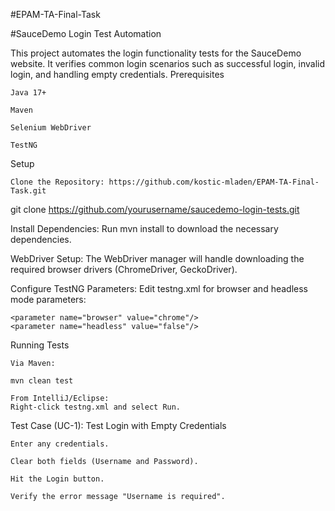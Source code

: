 #EPAM-TA-Final-Task

#SauceDemo Login Test Automation

This project automates the login functionality tests for the SauceDemo website. It verifies common login scenarios such as successful login, invalid login, and handling empty credentials.
Prerequisites

    Java 17+

    Maven

    Selenium WebDriver

    TestNG

Setup

    Clone the Repository: https://github.com/kostic-mladen/EPAM-TA-Final-Task.git

git clone https://github.com/yourusername/saucedemo-login-tests.git

Install Dependencies:
Run mvn install to download the necessary dependencies.

WebDriver Setup:
The WebDriver manager will handle downloading the required browser drivers (ChromeDriver, GeckoDriver).

Configure TestNG Parameters:
Edit testng.xml for browser and headless mode parameters:

    <parameter name="browser" value="chrome"/>
    <parameter name="headless" value="false"/>

Running Tests

    Via Maven:

    mvn clean test

    From IntelliJ/Eclipse:
    Right-click testng.xml and select Run.

Test Case (UC-1): Test Login with Empty Credentials

    Enter any credentials.

    Clear both fields (Username and Password).

    Hit the Login button.

    Verify the error message "Username is required".
